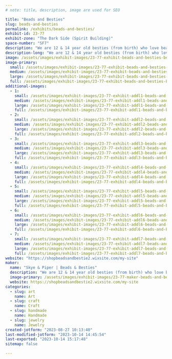 ```yaml
---
# note: title, description, image are used for SEO

title: "Beads and Besties"
slug: beads-and-besties
permalink: /exhibits/beads-and-besties/
exhibit-id: 23-77
exhibit-zone: "The Dark Side (Spirit Building)"
space-number: "SF7"
description: "We are 12 & 14 year old besties (from birth) who love beads and making beaded jewelry. "
description-long: "We are 12 & 14 year old besties (from birth) who love beads and making beaded jewelry. We have been creating unique and beautiful jewelry together for years. Our passion for beads and jewelry making has led us to create colorful pieces that kids (and adults) like to wear."
image: /assets/images/exhibit-images/23-77-exhibit-beads-and-besties-beadsandbesties-coverimage-large.jpg
image-primary: 
  small: /assets/images/exhibit-images/23-77-exhibit-beads-and-besties-beadsandbesties-coverimage-small.jpg
  medium: /assets/images/exhibit-images/23-77-exhibit-beads-and-besties-beadsandbesties-coverimage-medium.jpg
  large: /assets/images/exhibit-images/23-77-exhibit-beads-and-besties-beadsandbesties-coverimage-large.jpg
  full: /assets/images/exhibit-images/23-77-exhibit-beads-and-besties-beadsandbesties-coverimage-full.jpg
additional-images: 
  - 1:
    small: /assets/images/exhibit-images/23-77-exhibit-addl1-beads-and-besties-img-8600-small.jpg
    medium: /assets/images/exhibit-images/23-77-exhibit-addl1-beads-and-besties-img-8600-medium.jpg
    large: /assets/images/exhibit-images/23-77-exhibit-addl1-beads-and-besties-img-8600-large.jpg
    full: /assets/images/exhibit-images/23-77-exhibit-addl1-beads-and-besties-img-8600-full.jpg
  - 2:
    small: /assets/images/exhibit-images/23-77-exhibit-addl2-beads-and-besties-img-8607-small.jpg
    medium: /assets/images/exhibit-images/23-77-exhibit-addl2-beads-and-besties-img-8607-medium.jpg
    large: /assets/images/exhibit-images/23-77-exhibit-addl2-beads-and-besties-img-8607-large.jpg
    full: /assets/images/exhibit-images/23-77-exhibit-addl2-beads-and-besties-img-8607-full.jpg
  - 3:
    small: /assets/images/exhibit-images/23-77-exhibit-addl3-beads-and-besties-img-8614-small.jpg
    medium: /assets/images/exhibit-images/23-77-exhibit-addl3-beads-and-besties-img-8614-medium.jpg
    large: /assets/images/exhibit-images/23-77-exhibit-addl3-beads-and-besties-img-8614-large.jpg
    full: /assets/images/exhibit-images/23-77-exhibit-addl3-beads-and-besties-img-8614-full.jpg
  - 4:
    small: /assets/images/exhibit-images/23-77-exhibit-addl4-beads-and-besties-img-8630-small.jpg
    medium: /assets/images/exhibit-images/23-77-exhibit-addl4-beads-and-besties-img-8630-medium.jpg
    large: /assets/images/exhibit-images/23-77-exhibit-addl4-beads-and-besties-img-8630-large.jpg
    full: /assets/images/exhibit-images/23-77-exhibit-addl4-beads-and-besties-img-8630-full.jpg
  - 5:
    small: /assets/images/exhibit-images/23-77-exhibit-addl5-beads-and-besties-img-8639-small.jpg
    medium: /assets/images/exhibit-images/23-77-exhibit-addl5-beads-and-besties-img-8639-medium.jpg
    large: /assets/images/exhibit-images/23-77-exhibit-addl5-beads-and-besties-img-8639-large.jpg
    full: /assets/images/exhibit-images/23-77-exhibit-addl5-beads-and-besties-img-8639-full.jpg
  - 6:
    small: /assets/images/exhibit-images/23-77-exhibit-addl6-beads-and-besties-img-8654-small.jpg
    medium: /assets/images/exhibit-images/23-77-exhibit-addl6-beads-and-besties-img-8654-medium.jpg
    large: /assets/images/exhibit-images/23-77-exhibit-addl6-beads-and-besties-img-8654-large.jpg
    full: /assets/images/exhibit-images/23-77-exhibit-addl6-beads-and-besties-img-8654-full.jpg
  - 7:
    small: /assets/images/exhibit-images/23-77-exhibit-addl7-beads-and-besties-thisone-img-8528-small.jpg
    medium: /assets/images/exhibit-images/23-77-exhibit-addl7-beads-and-besties-thisone-img-8528-medium.jpg
    large: /assets/images/exhibit-images/23-77-exhibit-addl7-beads-and-besties-thisone-img-8528-large.jpg
    full: /assets/images/exhibit-images/23-77-exhibit-addl7-beads-and-besties-thisone-img-8528-full.jpg
website: "https://shopbeadsandbestie2.wixsite.com/my-site"
maker: 
  name: "Skye & Piper | Beads & Besties"
  description: "We are 12 & 14 year old besties (from birth) who love beads and making beaded jewelry. We have been creating unique and beautiful jewelry together for years. Our passion for beads and jewelry making has led us to create colorful pieces that kids (and even adults) like to wear."
  image-primary: /assets/images/exhibit-images/23-77-maker-beads-and-besties-img-8516-medium.jpg
  website: https://shopbeadsandbestie2.wixsite.com/my-site
categories: 
  - slug: art
    name: Art
  - slug: craft
    name: Craft
  - slug: handmade
    name: Handmade
  - slug: jewelry
    name: Jewelry
created-jotform: "2023-08-27 10:13:40"
last-modified-jotform: "2023-10-14 14:45:54"
last-exported: "2023-10-14 15:17:48"
sitemap: false

---
```

